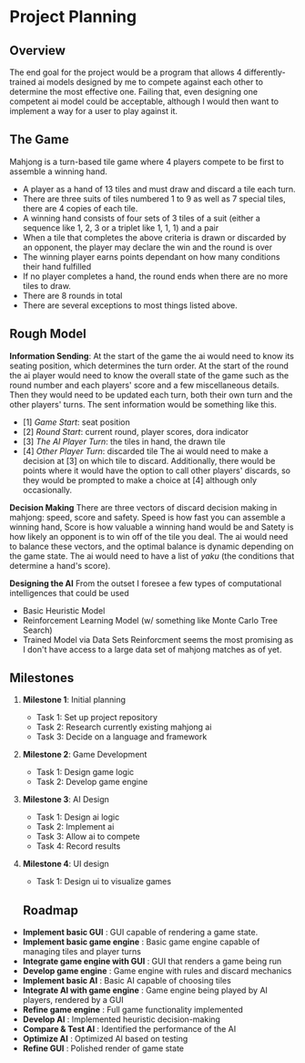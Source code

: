 # Project Planning

## Overview
The end goal for the project would be a program that allows 4 differently-trained ai models designed by me to compete against each other to determine the most effective one. Failing that, even designing one competent ai model could be acceptable, although I would then want to implement a way for a user to play against it.

## The Game
Mahjong is a turn-based tile game where 4 players compete to be first to assemble a winning hand. 
- A player as a hand of 13 tiles and must draw and discard a tile each turn. 
- There are three suits of tiles numbered 1 to 9 as well as 7 special tiles, there are 4 copies of each tile.
- A winning hand consists of four sets of 3 tiles of a suit (either a sequence like 1, 2, 3 or a triplet like 1, 1, 1) and a pair
- When a tile that completes the above criteria is drawn or discarded by an opponent, the player may declare the win and the round is over
- The winning player earns points dependant on how many conditions their hand fulfilled
- If no player completes a hand, the round ends when there are no more tiles to draw.
- There are 8 rounds in total
- There are several exceptions to most things listed above.

## Rough Model
**Information Sending**:
At the start of the game the ai would need to know its seating position, which determines the turn order. At the start of the round the ai player would need to know the overall state of the game such as the round number and each players' score and a few miscellaneous details. Then they would need to be updated each turn, both their own turn and the other players' turns. The sent information would be something like this.
- [1] *Game Start*: seat position
- [2] *Round Start*: current round, player scores, dora indicator
- [3] *The AI Player Turn*: the tiles in hand, the drawn tile
- [4] *Other Player Turn*: discarded tile
The ai would need to make a decision at [3] on which tile to discard. Additionally, there would be points where it would have the option to call other players' discards, so they would be prompted to make a choice at [4] although only occasionally.

**Decision Making**
There are three vectors of discard decision making in mahjong: speed, score and safety. Speed is how fast you can assemble a winning hand, Score is how valuable a winning hand would be and Satety is how likely an opponent is to win off of the tile you deal.
The ai would need to balance these vectors, and the optimal balance is dynamic depending on the game state.
The ai would need to have a list of *yaku* (the conditions that determine a hand's score). 

**Designing the AI**
From the outset I foresee a few types of computational intelligences that could be used
- Basic Heuristic Model 
- Reinforcement Learning Model (w/ something like Monte Carlo Tree Search)
- Trained Model via Data Sets
Reinforcment seems the most promising as I don't have access to a large data set of mahjong matches as of yet.


## Milestones
1. **Milestone 1**: Initial planning
   - Task 1: Set up project repository
   - Task 2: Research currently existing mahjong ai
   - Task 3: Decide on a language and framework

2. **Milestone 2**: Game Development
   - Task 1: Design game logic
   - Task 2: Develop game engine

3. **Milestone 3**: AI Design
   - Task 1: Design ai logic
   - Task 2: Implement ai
   - Task 3: Allow ai to compete
   - Task 4: Record results

3. **Milestone 4**: UI design
   - Task 1: Design ui to visualize games

   ## Roadmap
- **Implement basic GUI** : GUI capable of rendering a game state.
- **Implement basic game engine** : Basic game engine capable of managing tiles and player turns
- **Integrate game engine with GUI** : GUI that renders a game being run
- **Develop game engine** : Game engine with rules and discard mechanics
- **Implement basic AI** : Basic AI capable of choosing tiles
- **Integrate AI with game engine** : Game engine being played by AI players, rendered by a GUI
- **Refine game engine** : Full game functionality implemented
- **Develop AI** : Implemented heuristic decision-making
- **Compare & Test AI** : Identified the performance of the AI
- **Optimize AI** : Optimized AI based on testing
- **Refine GUI** : Polished render of game state